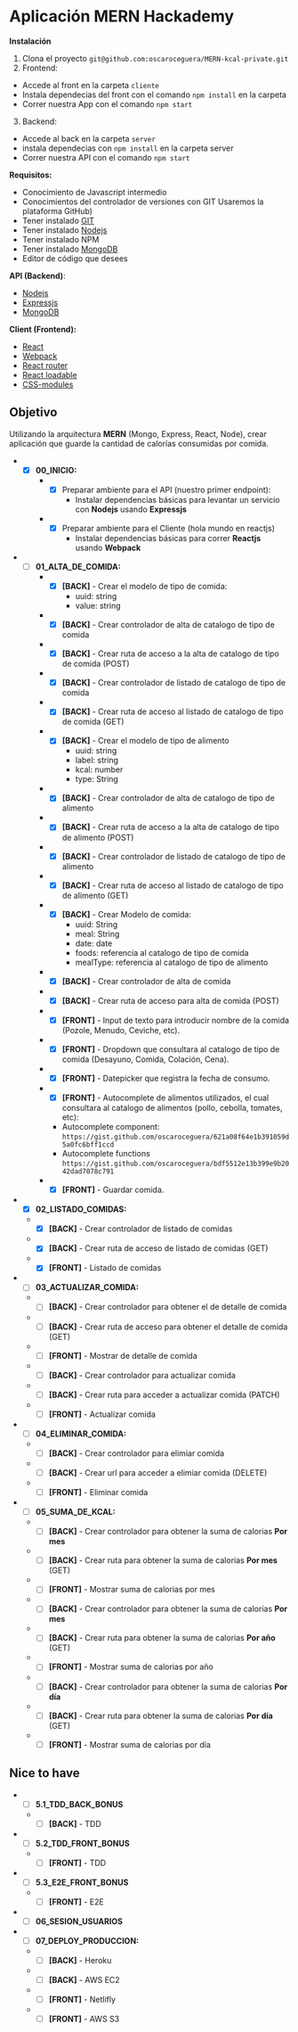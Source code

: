 # Aplicación MERN Hackademy

**Instalación**

1. Clona el proyecto `git@github.com:oscaroceguera/MERN-kcal-private.git`
2. Frontend:
  * Accede al front en la carpeta `cliente`
  * Instala dependecias del front con el comando `npm install` en la carpeta
  * Correr nuestra App con el comando `npm start`
3. Backend:
  * Accede al back en la carpeta `server`
  * instala dependecias con `npm install` en la carpeta server
  * Correr nuestra API con el comando `npm start`


**Requisitos:**

* Conocimiento de Javascript intermedio
* Conocimientos del controlador de versiones con GIT Usaremos la plataforma GitHub)
* Tener instalado [GIT](https://git-scm.com)
* Tener instalado [Nodejs](https://nodejs.org)
* Tener instalado NPM
* Tener instalado [MongoDB](https://docs.mongodb.com/manual/administration/install-community/)
* Editor de código que desees

**API (Backend)**:

* [Nodejs](https://nodejs.org)
* [Expressjs](https://expressjs.com/es)
* [MongoDB](https://www.mongodb.com)

**Client (Frontend):**

* [React](https://es.reactjs.org/)
* [Webpack](https://webpack.js.org/)
* [React router](https://reacttraining.com/react-router/web/guides/quick-start)
* [React loadable](https://github.com/jamiebuilds/react-loadable)
* [CSS-modules](https://github.com/css-modules/css-modules)

## Objetivo

Utilizando la arquitectura **MERN** (Mongo, Express, React, Node), crear aplicación que guarde la cantidad de calorías consumidas por comida.


* *[x] **00_INICIO:**
    * *[x] Preparar ambiente para el API (nuestro primer endpoint):
        * Instalar dependencias básicas para levantar un servicio con **Nodejs** usando **Expressjs**
    * *[x] Preparar ambiente para el Cliente (hola mundo en reactjs)
        * Instalar dependencias básicas para correr **Reactjs** usando **Webpack**

* *[ ] **01_ALTA_DE_COMIDA:**
	* *[x] **[BACK]** - Crear el modelo de tipo de comida:
        * uuid: string
        * value: string
    * *[x] **[BACK]** - Crear controlador de alta de catalogo de tipo de comida
    * *[x] **[BACK]** - Crear ruta de acceso a la alta de catalogo de tipo de comida (POST)
    * *[x] **[BACK]** - Crear controlador de listado de catalogo de tipo de comida
    * *[x] **[BACK]** - Crear ruta de acceso al listado de catalogo de tipo de comida (GET)
    * *[x] **[BACK]** - Crear el modelo de tipo de alimento
        * uuid: string
        * label: string
        * kcal: number
        * type: String
    * *[x] **[BACK]** - Crear controlador de alta de catalogo de tipo de alimento
    * *[x] **[BACK]** - Crear ruta de acceso a la alta de catalogo de tipo de alimento (POST)
    * *[x] **[BACK]** - Crear controlador de listado de catalogo de tipo de alimento 
    * *[x] **[BACK]** - Crear ruta de acceso al listado de catalogo de tipo de alimento (GET)
    * *[x] **[BACK]** - Crear Modelo de comida:
        * uuid: String
        * meal: String
        * date: date
        * foods: referencia al catalogo de tipo de comida
        * mealType: referencia al catalogo de tipo de alimento
    * *[x] **[BACK]** - Crear controlador de alta de comida
    * *[x] **[BACK]** - Crear ruta de acceso para alta de comida (POST)
    * *[x] **[FRONT]** - Input de texto para introducir nombre de la comida (Pozole, Menudo, Ceviche, etc).
    * *[x] **[FRONT]** - Dropdown que consultara al catalogo de tipo de comida (Desayuno, Comida, Colación, Cena).
    * *[x] **[FRONT]** - Datepicker que registra la fecha de consumo.
    * *[x] **[FRONT]** - Autocomplete de alimentos utilizados, el cual consultara al catalogo de alimentos (pollo, cebolla, tomates, etc):
      * Autocomplete component: `https://gist.github.com/oscaroceguera/621a08f64e1b391059d5a0fc6bff1ccd`
      * Autocomplete functions `https://gist.github.com/oscaroceguera/bdf5512e13b399e9b2042dad7078c791`
    * *[x] **[FRONT]** - Guardar comida.
    
* *[x] **02_LISTADO_COMIDAS:**
  * *[x] **[BACK]** - Crear controlador de listado de comidas
  * *[x] **[BACK]** - Crear ruta de acceso de listado de comidas (GET)
  * *[x] **[FRONT]** - Listado de comidas

* *[ ] **03_ACTUALIZAR_COMIDA:**
  * *[ ] **[BACK]** - Crear controlador para obtener el de detalle de comida
  * *[ ] **[BACK]** - Crear ruta de acceso para obtener el detalle de comida (GET)
  * *[ ] **[FRONT]** - Mostrar de detalle de comida
  * *[ ] **[BACK]** - Crear controlador para actualizar comida
  * *[ ] **[BACK]** - Crear ruta para acceder a actualizar comida (PATCH)
  * *[ ] **[FRONT]** - Actualizar comida

* *[ ] **04_ELIMINAR_COMIDA:**
  * *[ ] **[BACK]** - Crear controlador para elimiar comida
  * *[ ] **[BACK]** - Crear url para acceder a elimiar comida (DELETE)
  * *[ ] **[FRONT]** - Eliminar comida

* *[ ] **05_SUMA_DE_KCAL:**
  * *[ ] **[BACK]** - Crear controlador para obtener la suma de calorias **Por mes**
  * *[ ] **[BACK]** - Crear ruta para obtener la suma de calorias **Por mes** (GET)
  * *[ ] **[FRONT]** - Mostrar suma de calorias por mes
  * *[ ] **[BACK]** - Crear controlador para obtener la suma de calorias **Por mes**
  * *[ ] **[BACK]** - Crear ruta para obtener la suma de calorias **Por año** (GET)
  * *[ ] **[FRONT]** - Mostrar suma de calorias por año
  * *[ ] **[BACK]** - Crear controlador para obtener la suma de calorias **Por día**
  * *[ ] **[BACK]** - Crear ruta para obtener la suma de calorias **Por día** (GET)
  * *[ ] **[FRONT]** - Mostrar suma de calorias por día

## Nice to have

* *[ ] **5.1_TDD_BACK_BONUS**
  * *[ ] **[BACK]** - TDD

* *[ ] **5.2_TDD_FRONT_BONUS**
  * *[ ] **[FRONT]** - TDD

* *[ ] **5.3_E2E_FRONT_BONUS**
  * *[ ] **[FRONT]** - E2E

* *[ ] **06_SESION_USUARIOS**

* *[ ] **07_DEPLOY_PRODUCCION:**
  * *[ ] **[BACK]** - Heroku
  * *[ ] **[BACK]** - AWS EC2
  * *[ ] **[FRONT]** - Netlifly
  * *[ ] **[FRONT]** - AWS S3
